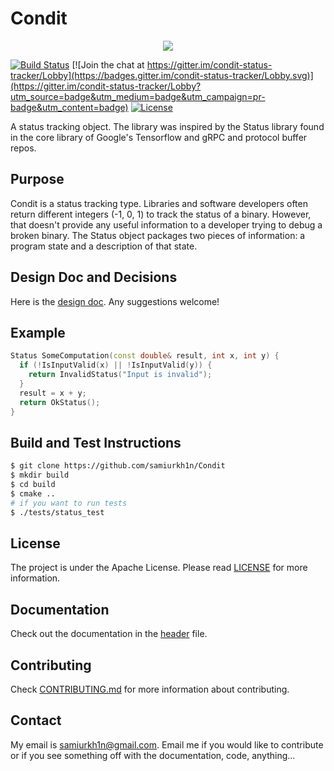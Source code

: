# Condit

<div align="center">
<img src = https://raw.githubusercontent.com/samiurkh1n/Condit/master/resources/logo.png>
</div>

[![Build Status](https://travis-ci.org/samiurkh1n/Condit.svg?branch=master)](https://travis-ci.org/samiurkh1n/Condit) [![Join the chat at https://gitter.im/condit-status-tracker/Lobby](https://badges.gitter.im/condit-status-tracker/Lobby.svg)](https://gitter.im/condit-status-tracker/Lobby?utm_source=badge&utm_medium=badge&utm_campaign=pr-badge&utm_content=badge) [![License](https://img.shields.io/badge/License-Apache%202.0-blue.svg)](https://opensource.org/licenses/Apache-2.0)

A status tracking object. The library was inspired by the Status library found in the core library of Google's Tensorflow and gRPC and protocol buffer repos. 

## Purpose
Condit is a status tracking type. Libraries and software developers often
return different integers (-1, 0, 1) to track the status of a binary. However,
that doesn't provide any useful information to a developer trying to debug a
broken binary. The Status object packages two pieces of information: a program state and a description of that state. 

## Design Doc and Decisions
Here is the [design doc](https://goo.gl/LGaKtz). Any suggestions welcome!

## Example
```cpp
Status SomeComputation(const double& result, int x, int y) {
  if (!IsInputValid(x) || !IsInputValid(y)) {
    return InvalidStatus("Input is invalid");
  }
  result = x + y;
  return OkStatus();
}
```

## Build and Test Instructions
```bash
$ git clone https://github.com/samiurkh1n/Condit
$ mkdir build
$ cd build
$ cmake ..
# if you want to run tests
$ ./tests/status_test
```

## License
The project is under the Apache License. Please read [LICENSE](LICENSE) for more information. 

## Documentation
Check out the documentation in the [header](src/status.h) file.

## Contributing
Check [CONTRIBUTING.md](CONTRIBUTING.md) for more information about contributing.

## Contact
My email is samiurkh1n@gmail.com. Email me if you would like to contribute
or if you see something off with the documentation, code, anything...
